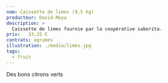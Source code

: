 ```yaml
---
nom: Caissette de limes (9,5 kg) 
producteur: David-Moya
description: >
  Caissette de limes fournie par la coopérative saborita.
prix:   33,25 €
contrats: agrumes
illustration: ./media/limes.jpg
tags: 
  - fruit
---
```


Des bons citrons verts